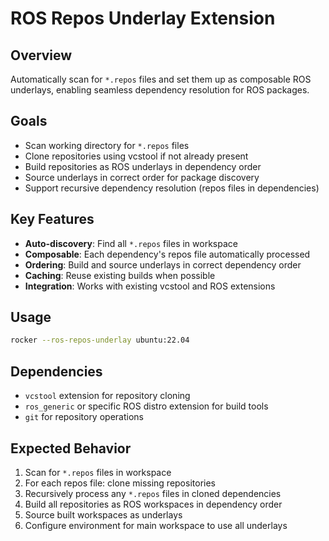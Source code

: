 # ROS Repos Underlay Extension

## Overview
Automatically scan for `*.repos` files and set them up as composable ROS underlays, enabling seamless dependency resolution for ROS packages.

## Goals
- Scan working directory for `*.repos` files
- Clone repositories using vcstool if not already present
- Build repositories as ROS underlays in dependency order
- Source underlays in correct order for package discovery
- Support recursive dependency resolution (repos files in dependencies)

## Key Features
- **Auto-discovery**: Find all `*.repos` files in workspace
- **Composable**: Each dependency's repos file automatically processed
- **Ordering**: Build and source underlays in correct dependency order
- **Caching**: Reuse existing builds when possible
- **Integration**: Works with existing vcstool and ROS extensions

## Usage
```bash
rocker --ros-repos-underlay ubuntu:22.04
```

## Dependencies
- `vcstool` extension for repository cloning
- `ros_generic` or specific ROS distro extension for build tools
- `git` for repository operations

## Expected Behavior
1. Scan for `*.repos` files in workspace
2. For each repos file: clone missing repositories
3. Recursively process any `*.repos` files in cloned dependencies
4. Build all repositories as ROS workspaces in dependency order
5. Source built workspaces as underlays
6. Configure environment for main workspace to use all underlays